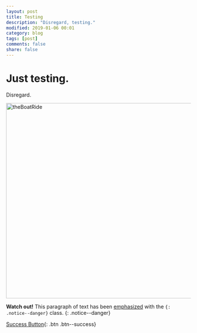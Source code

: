```yaml
---
layout: post
title: Testing
description: "Disregard, testing."
modified: 2019-01-06 00:01
category: blog
tags: [post]
comments: false
share: false
---
```


# Just testing.  

Disregard.

<a data-flickr-embed="true"  href="https://www.flickr.com/photos/maique/44589596690/" title="theBoatRide"><img src="https://farm5.staticflickr.com/4849/44589596690_bac1aa36a2_c.jpg" width="800" height="534" alt="theBoatRide"></a><script async src="//embedr.flickr.com/assets/client-code.js" charset="utf-8"></script>

**Watch out!** This paragraph of text has been [emphasized](#) with the `{: .notice--danger}` class.
{: .notice--danger}

[Success Button](#){: .btn .btn--success}
